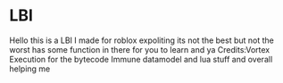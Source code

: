 # LBI
Hello this is a LBI I made for roblox expoliting its not the best but not the worst has some function in there for you to learn and ya
Credits:Vortex Execution for the bytecode
        Immune datamodel and lua stuff and overall helping me

